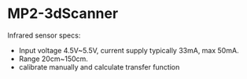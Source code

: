 # MP2-3dScanner
Infrared sensor specs:
 - Input voltage 4.5V~5.5V, current supply typically 33mA, max 50mA. 
 - Range 20cm~150cm.
 - calibrate manually and calculate transfer function
